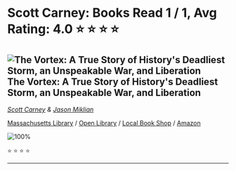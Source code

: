 # Scott Carney:  Books Read 1 / 1, Avg Rating: 4.0 :star: :star: :star: :star:

## ![The Vortex: A True Story of History's Deadliest Storm, an Unspeakable War, and Liberation](https://covers.openlibrary.org/b/isbn/978-0062985415-M.jpg) The Vortex: A True Story of History's Deadliest Storm, an Unspeakable War, and Liberation
*[Scott Carney](../authors/ScottCarney) & [Jason Miklian](../authors/JasonMiklian)*

[Massachusetts Library](https://library.minlib.net/search/i=9780062985415) / [Open Library](https://openlibrary.org/isbn/9780062985415) / [Local Book Shop](https://bookshop.org/book/9780062985415) / [Amazon](https://amazon.com/dp/0062985418)

![100%](https://geps.dev/progress/100) 

:star: :star: :star: :star:

---
